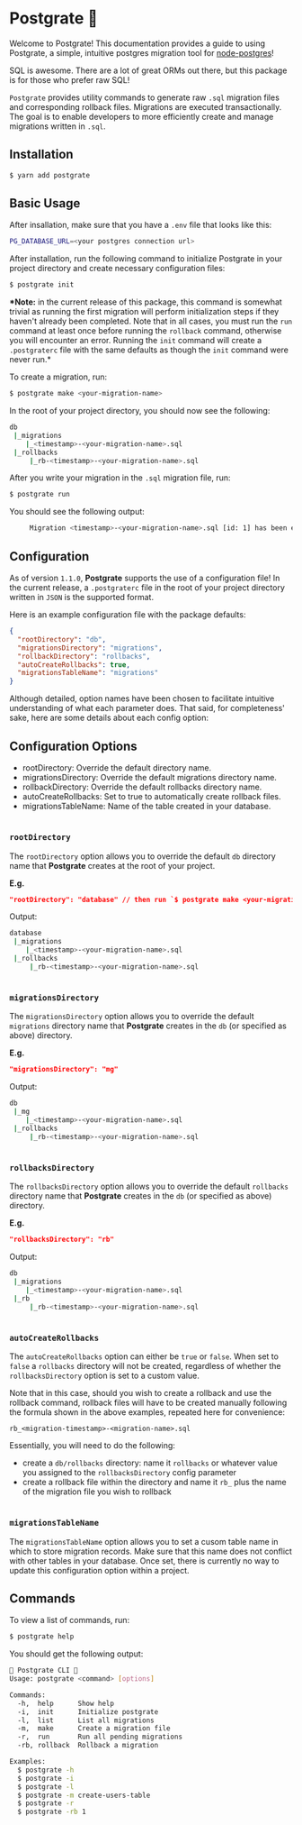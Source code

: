 # Postgrate 🐘

Welcome to Postgrate! This documentation provides a guide to using Postgrate, a
simple, intuitive postgres migration tool for
[node-postgres](https://node-postgres.com/)!

SQL is awesome. There are a lot of great ORMs out there, but this package is for
those who prefer raw SQL!

`Postgrate` provides utility commands to generate raw `.sql` migration files and
corresponding rollback files. Migrations are executed transactionally. The goal
is to enable developers to more efficiently create and manage migrations written
in `.sql`.

## Installation

```bash
$ yarn add postgrate
```

## Basic Usage

After insallation, make sure that you have a `.env` file that looks like this:

```Bash
PG_DATABASE_URL=<your postgres connection url>
```

After installation, run the following command to initialize Postgrate in your
project directory and create necessary configuration files:

```bash
$ postgrate init
```

**\*Note:** in the current release of this package, this command is somewhat
trivial as running the first migration will perform initialization steps if they
haven't already been completed. Note that in all cases, you must run the `run`
command at least once before running the `rollback` command, otherwise you will
encounter an error. Running the `init` command will create a `.postgraterc` file
with the same defaults as though the `init` command were never run.\*

To create a migration, run:

```bash
$ postgrate make <your-migration-name>
```

In the root of your project directory, you should now see the following:

```bash
db
 |_migrations
    |_<timestamp>-<your-migration-name>.sql
 |_rollbacks
     |_rb-<timestamp>-<your-migration-name>.sql
```

After you write your migration in the `.sql` migration file, run:

```bash
$ postgrate run
```

You should see the following output:

```bash
     Migration <timestamp>-<your-migration-name>.sql [id: 1] has been executed 🚀
```

## Configuration

As of version `1.1.0`, **Postgrate** supports the use of a configuration file!
In the current release, a `.postgraterc` file in the root of your project
directory written in `JSON` is the supported format.

Here is an example configuration file with the package defaults:

```json
{
  "rootDirectory": "db",
  "migrationsDirectory": "migrations",
  "rollbackDirectory": "rollbacks",
  "autoCreateRollbacks": true,
  "migrationsTableName": "migrations"
}
```

Although detailed, option names have been chosen to facilitate intuitive
understanding of what each parameter does. That said, for completeness' sake,
here are some details about each config option:

## Configuration Options

- rootDirectory: Override the default directory name.
- migrationsDirectory: Override the default migrations directory name.
- rollbackDirectory: Override the default rollbacks directory name.
- autoCreateRollbacks: Set to true to automatically create rollback files.
- migrationsTableName: Name of the table created in your database.

#

### `rootDirectory`

The `rootDirectory` option allows you to override the default `db` directory
name that **Postgrate** creates at the root of your project.

**E.g.**

```json
"rootDirectory": "database" // then run `$ postgrate make <your-migration-name>`
```

Output:

```bash
database
 |_migrations
    |_<timestamp>-<your-migration-name>.sql
 |_rollbacks
     |_rb-<timestamp>-<your-migration-name>.sql
```

#

### `migrationsDirectory`

The `migrationsDirectory` option allows you to override the default `migrations`
directory name that **Postgrate** creates in the `db` (or specified as above)
directory.

**E.g.**

```json
"migrationsDirectory": "mg"
```

Output:

```bash
db
 |_mg
    |_<timestamp>-<your-migration-name>.sql
 |_rollbacks
     |_rb-<timestamp>-<your-migration-name>.sql
```

#

### `rollbacksDirectory`

The `rollbacksDirectory` option allows you to override the default `rollbacks`
directory name that **Postgrate** creates in the `db` (or specified as above)
directory.

**E.g.**

```json
"rollbacksDirectory": "rb"
```

Output:

```bash
db
 |_migrations
    |_<timestamp>-<your-migration-name>.sql
 |_rb
     |_rb-<timestamp>-<your-migration-name>.sql
```

#

### `autoCreateRollbacks`

The `autoCreateRollbacks` option can either be `true` or `false`. When set to
`false` a `rollbacks` directory will not be created, regardless of whether the
`rollbacksDirectory` option is set to a custom value.

Note that in this case, should you wish to create a rollback and use the
rollback command, rollback files will have to be created manually following the
formula shown in the above examples, repeated here for convenience:

```
rb_<migration-timestamp>-<migration-name>.sql
```

Essentially, you will need to do the following:

- create a `db/rollbacks` directory: name it `rollbacks` or whatever value you
  assigned to the `rollbacksDirectory` config parameter
- create a rollback file within the directory and name it `rb_` plus the name of
  the migration file you wish to rollback

#

### `migrationsTableName`

The `migrationsTableName` option allows you to set a cusom table name in which
to store migration records. Make sure that this name does not conflict with
other tables in your database. Once set, there is currently no way to update
this configuration option within a project.

## Commands

To view a list of commands, run:

```bash
$ postgrate help
```

You should get the following output:

```bash
📖 Postgrate CLI 📖
Usage: postgrate <command> [options]

Commands:
  -h,  help      Show help
  -i,  init      Initialize postgrate
  -l,  list      List all migrations
  -m,  make      Create a migration file
  -r,  run       Run all pending migrations
  -rb, rollback  Rollback a migration

Examples:
  $ postgrate -h
  $ postgrate -i
  $ postgrate -l
  $ postgrate -m create-users-table
  $ postgrate -r
  $ postgrate -rb 1
```

